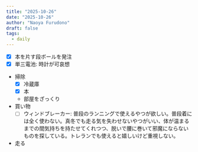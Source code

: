 ```yaml
---
title: "2025-10-26"
date: "2025-10-26"
author: "Naoya Furudono"
draft: false
tags:
  - daily
---
```


- [x] 本を片す段ボールを発注
- [x] 単三電池: 時計が可哀想
- 掃除
  - [x] 冷蔵庫
  - [x] 本
  - 部屋をざっくり
- 買い物
  - [ ] ウィンドブレーカー: 普段のランニングで使えるやつが欲しい。普段着には全く使わない。真冬でも走る気を失わせないやつがいい、体が温まるまでの間気持ちを持たせてくれつつ、脱いで腰に巻いて邪魔にならないものを探している。トレランでも使えると嬉しいけど重視しない。
- 走る
